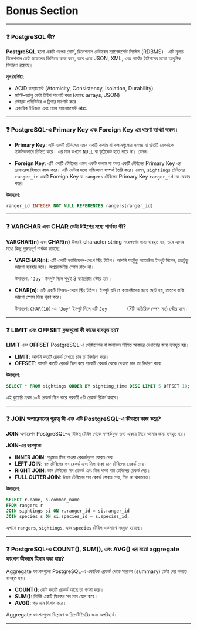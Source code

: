 # Bonus Section

---

### ❓ PostgreSQL কী?

**PostgreSQL** হলো একটি ওপেন সোর্স, রিলেশনাল ডেটাবেস ম্যানেজমেন্ট সিস্টেম (RDBMS)। এটি মূলত রিলেশনাল ডেটা মডেলের ভিত্তিতে কাজ করে, তবে এতে JSON, XML, এবং কাস্টম টাইপসের মতো আধুনিক ফিচারও রয়েছে। 

**মূল বৈশিষ্ট্য**:

* ACID কমপ্লায়েন্ট (Atomicity, Consistency, Isolation, Durability)
* মাল্টি-ভ্যালু ডেটা টাইপ সাপোর্ট করে (যেমন: arrays, JSON)
* স্টোরড প্রসিডিউর ও ট্রিগার সাপোর্ট করে
* একাধিক ইউজার এবং রোল ম্যানেজমেন্ট etc.

---

### ❓ PostgreSQL-এ Primary Key এবং Foreign Key এর ধারণা ব্যাখ্যা করুন।

* **Primary Key**: এটি একটি টেবিলের এমন একটি কলাম বা কলামগুলোর সমন্বয় যা প্রতিটি রেকর্ডকে ইউনিকভাবে চিহ্নিত করে। এর মান কখনো `NULL` বা ডুপ্লিকেট হতে পারে না। যেমন।

* **Foreign Key**: এটি একটি টেবিলের এমন একটি কলাম যা অন্য একটি টেবিলের Primary Key এর রেফারেন্স হিসাবে কাজ করে। এটি ডেটার মধ্যে লজিক্যাল সম্পর্ক তৈরি করে। যেমন, `sightings` টেবিলের `ranger_id` একটি Foreign Key যা `rangers` টেবিলের Primary Key `ranger_id` কে রেফার করে।

**উদাহরণ**:

```sql
ranger_id INTEGER NOT NULL REFERENCES rangers(ranger_id)
```
---

### ❓ VARCHAR এবং CHAR ডেটা টাইপের মধ্যে পার্থক্য কী?

**VARCHAR(n)** এবং **CHAR(n)** উভয়ই character string সংরক্ষণের জন্য ব্যবহৃত হয়, তবে এদের মধ্যে কিছু গুরুত্বপূর্ণ পার্থক্য রয়েছে:

* **VARCHAR(n)**: এটি একটি ভ্যারিয়েবল-লেংথ স্ট্রিং টাইপ। আপনি যতটুকু ক্যারেক্টার ইনপুট দিবেন, ততটুকু জায়গা ব্যবহার হবে। অপ্রয়োজনীয় স্পেস রাখে না।

  উদাহরণ: `'Joy'` ইনপুট দিলে শুধুই 3 ক্যারেক্টার স্টোর হবে।

* **CHAR(n)**: এটি একটি ফিক্সড-লেংথ স্ট্রিং টাইপ। ইনপুট যদি n ক্যারেক্টারের চেয়ে ছোট হয়, তাহলে বাকি জায়গা স্পেস দিয়ে পূরণ করে।

  উদাহরণ: `CHAR(10)`-এ `'Joy'` ইনপুট দিলে এটি `Joy       ` (7টি অতিরিক্ত স্পেস সহ) স্টোর হবে।

---

### ❓ LIMIT এবং OFFSET ক্লজগুলো কী কাজে ব্যবহৃত হয়?

**LIMIT** এবং **OFFSET** PostgreSQL-এ পেজিনেশন বা ফলাফল সীমিত আকারে দেখানোর জন্য ব্যবহৃত হয়।

* **LIMIT**: আপনি কতটি রেকর্ড দেখতে চান তা নির্ধারণ করে।
* **OFFSET**: আপনি কতটি রেকর্ড স্কিপ করে পরবর্তী রেকর্ড থেকে দেখতে চান তা নির্ধারণ করে।

**উদাহরণ**:

```sql
SELECT * FROM sightings ORDER BY sighting_time DESC LIMIT 5 OFFSET 10;
```

এই কুয়েরি প্রথম ১০টি রেকর্ড স্কিপ করে পরবর্তী ৫টি রেকর্ড রিটার্ন করবে।

---

### ❓ JOIN অপারেশনের গুরুত্ব কী এবং এটি PostgreSQL-এ কীভাবে কাজ করে?

**JOIN** অপারেশন PostgreSQL-এ বিভিন্ন টেবিল থেকে সম্পর্কযুক্ত তথ্য একত্রে নিয়ে আসার জন্য ব্যবহৃত হয়।

**JOIN-এর ধরনগুলো**:

* **INNER JOIN**: শুধুমাত্র মিল পাওয়া রেকর্ডগুলো ফেরত দেয়।
* **LEFT JOIN**: বাম টেবিলের সব রেকর্ড এবং মিল থাকা ডান টেবিলের রেকর্ড দেয়।
* **RIGHT JOIN**: ডান টেবিলের সব রেকর্ড এবং মিল থাকা বাম টেবিলের রেকর্ড দেয়।
* **FULL OUTER JOIN**: উভয় টেবিলের সব রেকর্ড ফেরত দেয়, মিল না থাকলেও।

**উদাহরণ**:

```sql
SELECT r.name, s.common_name
FROM rangers r
JOIN sightings si ON r.ranger_id = si.ranger_id
JOIN species s ON si.species_id = s.species_id;
```

এখানে `rangers`, `sightings`, এবং `species` টেবিল একসাথে সংযুক্ত হয়েছে।

---

### ❓ PostgreSQL-এ COUNT(), SUM(), এবং AVG() এর মতো aggregate ফাংশন কীভাবে হিসাব করা যায়?

Aggregate ফাংশনগুলো PostgreSQL-এ একাধিক রেকর্ড থেকে সারাংশ (summary) ডেটা বের করতে ব্যবহৃত হয়।

* **COUNT()**: মোট কতটি রেকর্ড আছে তা গণনা করে।
* **SUM()**: নির্দিষ্ট একটি ফিল্ডের সব মান যোগ করে।
* **AVG()**: গড় মান হিসাব করে।

Aggregate ফাংশনগুলো বিশ্লেষণ ও রিপোর্ট তৈরির জন্য অপরিহার্য।

---


